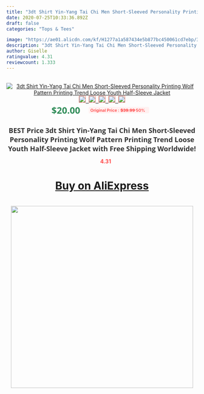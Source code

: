 ```yaml
---
title: "3dt Shirt Yin-Yang Tai Chi Men Short-Sleeved Personality Printing Wolf Pattern Printing Trend Loose Youth Half-Sleeve Jacket"
date: 2020-07-25T10:33:36.892Z
draft: false
categories: "Tops & Tees"

image: "https://ae01.alicdn.com/kf/H1277a1a587434e5b877bc450061cd7ebp/3dt-Shirt-Yin-Yang-Tai-Chi-Men-Short-Sleeved-Personality-Printing-Wolf-Pattern-Printing-Trend-Loose.jpg"
description: "3dt Shirt Yin-Yang Tai Chi Men Short-Sleeved Personality Printing Wolf Pattern Printing Trend Loose Youth Half-Sleeve Jacket"
author: Giselle
ratingvalue: 4.31
reviewcount: 1.333
---
```

<br>
<div style="text-align: center;">
<a href="https://s.click.aliexpress.com/e/_ApAyEv" target="_blank" rel="nofollow noopener noreferrer"><img alt="3dt Shirt Yin-Yang Tai Chi Men Short-Sleeved Personality Printing Wolf Pattern Printing Trend Loose Youth Half-Sleeve Jacket" class="magnifier-image" src="https://ae01.alicdn.com/kf/H1277a1a587434e5b877bc450061cd7ebp/3dt-Shirt-Yin-Yang-Tai-Chi-Men-Short-Sleeved-Personality-Printing-Wolf-Pattern-Printing-Trend-Loose.jpg_640x640.jpg">
<br>
<img style="border:1px solid salmon" src="https://ae01.alicdn.com/kf/H1277a1a587434e5b877bc450061cd7ebp/3dt-Shirt-Yin-Yang-Tai-Chi-Men-Short-Sleeved-Personality-Printing-Wolf-Pattern-Printing-Trend-Loose.jpg_120x120.jpg">&nbsp;&nbsp;<img style="border:1px solid salmon" src="https://ae01.alicdn.com/kf/H841686a8a12344a4bc5ea93d7c5aaa6b6/3dt-Shirt-Yin-Yang-Tai-Chi-Men-Short-Sleeved-Personality-Printing-Wolf-Pattern-Printing-Trend-Loose.jpg_120x120.jpg">&nbsp;&nbsp;<img style="border:1px solid salmon" src="https://ae01.alicdn.com/kf/Hde66cead27404997b8eab4edb8fb18f9p/3dt-Shirt-Yin-Yang-Tai-Chi-Men-Short-Sleeved-Personality-Printing-Wolf-Pattern-Printing-Trend-Loose.jpg_120x120.jpg">&nbsp;&nbsp;<img style="border:1px solid salmon" src="https://ae01.alicdn.com/kf/Ha25db315d6634f50bb3bacd607a8929fY/3dt-Shirt-Yin-Yang-Tai-Chi-Men-Short-Sleeved-Personality-Printing-Wolf-Pattern-Printing-Trend-Loose.jpg_120x120.jpg">&nbsp;&nbsp;<img style="border:1px solid salmon" src="https://ae01.alicdn.com/kf/H034c3460b1e94e0299b6a1a3600d178dp/3dt-Shirt-Yin-Yang-Tai-Chi-Men-Short-Sleeved-Personality-Printing-Wolf-Pattern-Printing-Trend-Loose.jpg_120x120.jpg"></a></div><br0>
<div style="text-align: center;"><span style="background-color: white; border: 0px; box-sizing: border-box; color: seagreen; display: inline-block; font-family: &quot;open sans&quot; , &quot;arial&quot; , &quot;helvetica&quot; , sans-serif , &quot;heiti&quot;; font-size: 24px; font-stretch: inherit; font-weight: 700; line-height: inherit; margin: 0px 10px 0px 0px; padding: 0px; vertical-align: middle;">$20.00 </span>
<span style="background: rgb(255 , 241 , 241); border-radius: 3px; border: 0px; box-sizing: border-box; color: #ff4747; display: inline-block; font-family: inherit; font-size: 12px; font-stretch: inherit; font-style: inherit; font-variant: inherit; font-weight: 600; line-height: inherit; margin: 0px; padding: 2px 5px; transform: scale(0.9); vertical-align: middle;">Original Price : <b style="text-decoration: line-through;">$39.99 </b> 50%&nbsp;&nbsp;</span></div>
<h1 style="color: #333333; display: inline-block; font-family: &quot;open sans&quot; , &quot;arial&quot; , &quot;helvetica&quot; , sans-serif , &quot;heiti&quot;; font-size: 18px; font-stretch: inherit; font-weight: 700; text-align: center;">BEST Price 3dt Shirt Yin-Yang Tai Chi Men Short-Sleeved Personality Printing Wolf Pattern Printing Trend Loose Youth Half-Sleeve Jacket with Free Shipping Worldwide!</h1>
<div style="color: #ff4747; text-align: center;">
<img src="https://4.bp.blogspot.com/-M0ZcTcb-5uY/XleCXlxnR4I/AAAAAAAAAEc/OrjgMkXV1oMQFaCRZj5HQwOCBcu3w1FegCPcBGAYYCw/s1600/star.png" style="height: 15px;">&nbsp;<b>4.31</b></div>
<div class="button_cont" align="center"><a class="buynow_a" href="https://s.click.aliexpress.com/e/_ApAyEv" target="_blank" rel="nofollow noopener noreferrer"><H1>Buy on AliExpress</H1></a></div><br>
<div class="separator" style="clear: both; text-align: center;">
<img src="https://lh3.googleusercontent.com/-pTy5HemUv9M/XlePHvY0dAI/AAAAAAAAAE4/0nX5iRUoIWY8eMW9Dpxeirr157OZliDIgCLcBGAsYHQ/s1600/badge.gif" width="480">
</div>

